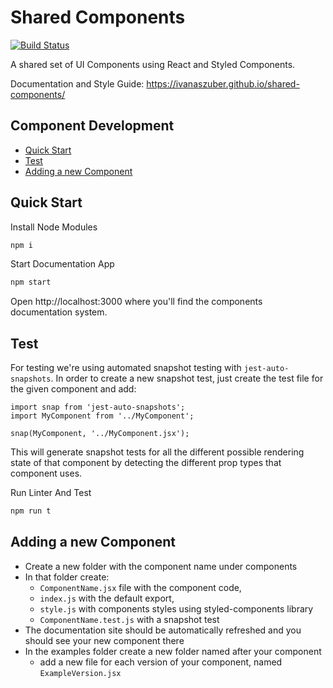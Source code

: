 # Shared Components

[![Build Status](https://travis-ci.org/ivanaszuber/shared-components.svg?branch=master)](https://travis-ci.org/bufferapp/buffer-components)

A shared set of UI Components using React and Styled Components.

Documentation and Style Guide: https://ivanaszuber.github.io/shared-components/


## Component Development

- [Quick Start](#quick-start)
- [Test](#test)
- [Adding a new Component](#adding-a-new-component)

## Quick Start

Install Node Modules

```sh
npm i
```

Start Documentation App

```sh
npm start
```

Open http://localhost:3000 where you'll find the components documentation system.

## Test

For testing we're using automated snapshot testing with `jest-auto-snapshots`. In order to create a new snapshot test, just create the test file for the given component and add:

```
import snap from 'jest-auto-snapshots';
import MyComponent from '../MyComponent';

snap(MyComponent, '../MyComponent.jsx');
```

This will generate snapshot tests for all the different possible rendering state of that component by detecting the different prop types that component uses.

Run Linter And Test

```sh
npm run t
```


## Adding a new Component

- Create a new folder with the component name under components
- In that folder create:
    - `ComponentName.jsx` file with the component code,
    - `index.js` with the default export,
    - `style.js` with components styles using styled-components library
    - `ComponentName.test.js` with a snapshot test
- The documentation site should be automatically refreshed and you should see your new component there
- In the examples folder create a new folder named after your component
    - add a new file for each version of your component, named `ExampleVersion.jsx`
